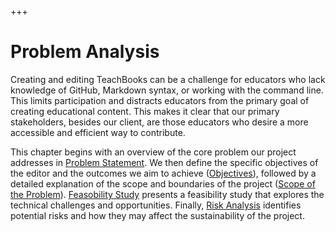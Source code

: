 +++
# Problem Analysis

Creating and editing TeachBooks can be a challenge for educators who lack knowledge of GitHub, Markdown syntax, or working with the command line. This limits participation and distracts educators from the primary goal of creating educational content. This makes it clear that our primary stakeholders, besides our client, are those educators who desire a more accessible and efficient way to contribute.

This chapter begins with an overview of the core problem our project addresses in [Problem Statement](./context.md). We then define the specific objectives of the editor and the outcomes we aim to achieve ([Objectives](./objectives.md)), followed by a detailed explanation of the scope and boundaries of the project ([Scope of the Problem](./scope.md)). [Feasobility Study](./feasability.md) presents a feasibility study that explores the technical challenges and opportunities. Finally, [Risk Analysis](./risk.md) identifies potential risks and how they may affect the sustainability of the project.
